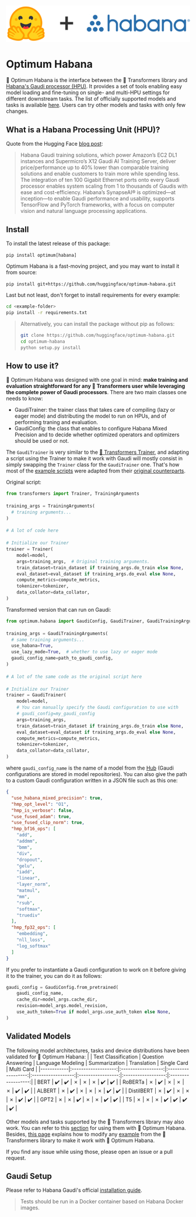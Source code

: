 <!---
Copyright 2022 The HuggingFace Team. All rights reserved.

Licensed under the Apache License, Version 2.0 (the "License");
you may not use this file except in compliance with the License.
You may obtain a copy of the License at

    http://www.apache.org/licenses/LICENSE-2.0

Unless required by applicable law or agreed to in writing, software
distributed under the License is distributed on an "AS IS" BASIS,
WITHOUT WARRANTIES OR CONDITIONS OF ANY KIND, either express or implied.
See the License for the specific language governing permissions and
limitations under the License.
-->

![](https://github.com/huggingface/optimum-habana/blob/main/readme_logo.png)


# Optimum Habana

🤗 Optimum Habana is the interface between the 🤗 Transformers library and [Habana's Gaudi processor (HPU)](https://docs.habana.ai/en/latest/index.html).
It provides a set of tools enabling easy model loading and fine-tuning on single- and multi-HPU settings for different downstream tasks.
The list of officially supported models and tasks is available [here](https://github.com/huggingface/optimum-habana#validated-models). Users can try other models and tasks with only few changes.


## What is a Habana Processing Unit (HPU)?

Quote from the Hugging Face [blog post](https://huggingface.co/blog/habana):

> Habana Gaudi training solutions, which power Amazon’s EC2 DL1 instances and Supermicro’s X12 Gaudi AI Training Server, deliver price/performance up to 40% lower than comparable training solutions and enable customers to train more while spending less. The integration of ten 100 Gigabit Ethernet ports onto every Gaudi processor enables system scaling from 1 to thousands of Gaudis with ease and cost-efficiency. Habana’s SynapseAI® is optimized—at inception—to enable Gaudi performance and usability, supports TensorFlow and PyTorch frameworks, with a focus on computer vision and natural language processing applications.


## Install
To install the latest release of this package:

`pip install optimum[habana]`

Optimum Habana is a fast-moving project, and you may want to install it from source:

`pip install git+https://github.com/huggingface/optimum-habana.git`

Last but not least, don't forget to install requirements for every example:

```bash
cd <example-folder>
pip install -r requirements.txt
```

> Alternatively, you can install the package without pip as follows:
> ```bash
> git clone https://github.com/huggingface/optimum-habana.git
> cd optimum-habana
> python setup.py install
> ```


## How to use it?

🤗 Optimum Habana was designed with one goal in mind: **make training and evaluation straightforward for any 🤗 Transformers user while leveraging the complete power of Gaudi processors**.
There are two main classes one needs to know:
- GaudiTrainer: the trainer class that takes care of compiling (lazy or eager mode) and distributing the model to run on HPUs, and of performing traning and evaluation.
- GaudiConfig: the class that enables to configure Habana Mixed Precision and to decide whether optimized operators and optimizers should be used or not.

The `GaudiTrainer` is very similar to the [🤗 Transformers Trainer](https://huggingface.co/docs/transformers/main_classes/trainer), and adapting a script using the Trainer to make it work with Gaudi will mostly consist in simply swapping the `Trainer` class for the `GaudiTrainer` one.
That's how most of the [example scripts](https://github.com/huggingface/optimum-habana/tree/main/examples) were adapted from their [original counterparts](https://github.com/huggingface/transformers/tree/main/examples/pytorch).

Original script:
```python
from transformers import Trainer, TrainingArguments

training_args = TrainingArguments(
  # training arguments...
)

# A lot of code here

# Initialize our Trainer
trainer = Trainer(
    model=model,
    args=training_args,  # Original training arguments.
    train_dataset=train_dataset if training_args.do_train else None,
    eval_dataset=eval_dataset if training_args.do_eval else None,
    compute_metrics=compute_metrics,
    tokenizer=tokenizer,
    data_collator=data_collator,
)
```


Transformed version that can run on Gaudi:
```python
from optimum.habana import GaudiConfig, GaudiTrainer, GaudiTrainingArguments

training_args = GaudiTrainingArguments(
  # same training arguments...
  use_habana=True,
  use_lazy_mode=True,  # whether to use lazy or eager mode
  gaudi_config_name=path_to_gaudi_config,
)

# A lot of the same code as the original script here

# Initialize our Trainer
trainer = GaudiTrainer(
    model=model,
    # You can manually specify the Gaudi configuration to use with
    # gaudi_config=my_gaudi_config
    args=training_args,
    train_dataset=train_dataset if training_args.do_train else None,
    eval_dataset=eval_dataset if training_args.do_eval else None,
    compute_metrics=compute_metrics,
    tokenizer=tokenizer,
    data_collator=data_collator,
)
```

where `gaudi_config_name` is the name of a model from the [Hub](https://huggingface.co/Habana) (Gaudi configurations are stored in model repositories). You can also give the path to a custom Gaudi configuration written in a JSON file such as this one:
```json
{
  "use_habana_mixed_precision": true,
  "hmp_opt_level": "O1",
  "hmp_is_verbose": false,
  "use_fused_adam": true,
  "use_fused_clip_norm": true,
  "hmp_bf16_ops": [
    "add",
    "addmm",
    "bmm",
    "div",
    "dropout",
    "gelu",
    "iadd",
    "linear",
    "layer_norm",
    "matmul",
    "mm",
    "rsub",
    "softmax",
    "truediv"
  ],
  "hmp_fp32_ops": [
    "embedding",
    "nll_loss",
    "log_softmax"
  ]
}
```

If you prefer to instantiate a Gaudi configuration to work on it before giving it to the trainer, you can do it as follows:
```python
gaudi_config = GaudiConfig.from_pretrained(
    gaudi_config_name,
    cache_dir=model_args.cache_dir,
    revision=model_args.model_revision,
    use_auth_token=True if model_args.use_auth_token else None,
)
```


## Validated Models

The following model architectures, tasks and device distributions have been validated for 🤗 Optimum Habana:
|            | Text Classification | Question Answering | Language Modeling  | Summarization      | Translation        | Single Card        | Multi Card         |
|------------|:-------------------:|:------------------:|:------------------:|:------------------:|:-----------------:|:------------------:|:------------------:|
| BERT       | :heavy_check_mark:  | :heavy_check_mark: | ✗                  | ✗                  | ✗                  | :heavy_check_mark: | :heavy_check_mark: |
| RoBERTa    | ✗                   | :heavy_check_mark: | ✗                  | ✗                  | ✗                  | :heavy_check_mark: | :heavy_check_mark: |
| ALBERT     | ✗                   | :heavy_check_mark: | ✗                  | ✗                  | ✗                  | :heavy_check_mark: | :heavy_check_mark: |
| DistilBERT | ✗                   | :heavy_check_mark: | ✗                  | ✗                  | ✗                  | :heavy_check_mark: | :heavy_check_mark: |
| GPT2       | ✗                   | ✗                  | :heavy_check_mark: | ✗                  | ✗                  | :heavy_check_mark: | :heavy_check_mark: |
| T5         | ✗                   | ✗                  | ✗                  | :heavy_check_mark: | :heavy_check_mark: | :heavy_check_mark: | :heavy_check_mark: |

Other models and tasks supported by the 🤗 Transformers library may also work. You can refer to this [section](https://github.com/huggingface/optimum-habana#how-to-use-it) for using them with 🤗 Optimum Habana. Besides, [this page](https://github.com/huggingface/optimum-habana/tree/main/examples) explains how to modify any [example](https://github.com/huggingface/transformers/tree/main/examples/pytorch) from the 🤗 Transformers library to make it work with 🤗 Optimum Habana.

If you find any issue while using those, please open an issue or a pull request.


## Gaudi Setup

Please refer to Habana Gaudi's official [installation guide](https://docs.habana.ai/en/latest/Installation_Guide/index.html).

> Tests should be run in a Docker container based on Habana Docker images.
